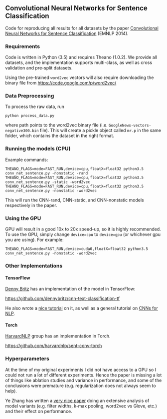 ## Convolutional Neural Networks for Sentence Classification
Code for reproducing all results for all datasets by the paper [Convolutional Neural Networks for Sentence Classification](http://arxiv.org/abs/1408.5882) (EMNLP 2014).

### Requirements
Code is written in Python (3.5) and requires Theano (1.0.2). We provide all datasets, and the implementation supports multi-class, as well as cross validation and pre-split datasets.

Using the pre-trained `word2vec` vectors will also require downloading the binary file from
https://code.google.com/p/word2vec/


### Data Preprocessing
To process the raw data, run

```
python process_data.py
```

where path points to the word2vec binary file (i.e. `GoogleNews-vectors-negative300.bin` file).
This will create a pickle object called `mr.p` in the same folder, which contains the dataset
in the right format.

### Running the models (CPU)
Example commands:

```
THEANO_FLAGS=mode=FAST_RUN,device=cpu,floatX=float32 python3.5 conv_net_sentence.py -nonstatic -rand
THEANO_FLAGS=mode=FAST_RUN,device=cpu,floatX=float32 python3.5 conv_net_sentence.py -static -word2vec
THEANO_FLAGS=mode=FAST_RUN,device=cpu,floatX=float32 python3.5 conv_net_sentence.py -nonstatic -word2vec
```

This will run the CNN-rand, CNN-static, and CNN-nonstatic models respectively in the paper.

### Using the GPU
GPU will result in a good 10x to 20x speed-up, so it is highly recommended.
To use the GPU, simply change `device=cpu` to `device=gpu` (or whichever gpu you are using).
For example:
```
THEANO_FLAGS=mode=FAST_RUN,device=cuda0,floatX=float32 python3.5 conv_net_sentence.py -nonstatic -word2vec
```

### Other Implementations
#### TensorFlow
[Denny Britz](http://www.wildml.com) has an implementation of the model in TensorFlow:

https://github.com/dennybritz/cnn-text-classification-tf

He also wrote a [nice tutorial](http://www.wildml.com/2015/12/implementing-a-cnn-for-text-classification-in-tensorflow) on it, as well as a general tutorial on [CNNs for NLP](http://www.wildml.com/2015/11/understanding-convolutional-neural-networks-for-nlp).

#### Torch
[HarvardNLP](http://harvardnlp.github.io/) group has an implementation in Torch.

https://github.com/harvardnlp/sent-conv-torch

### Hyperparameters
At the time of my original experiments I did not have access to a GPU so I could not run a lot of different experiments.
Hence the paper is missing a lot of things like ablation studies and variance in performance, and some of the conclusions
were premature (e.g. regularization does not always seem to help).

Ye Zhang has written a [very nice paper](http://arxiv.org/abs/1510.03820) doing an extensive analysis of model variants (e.g. filter widths, k-max pooling, word2vec vs Glove, etc.) and their effect on performance.
